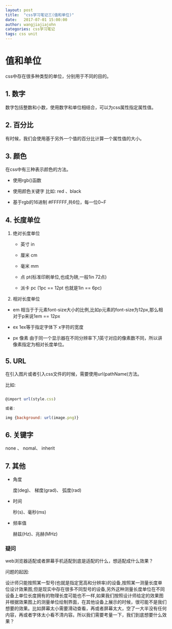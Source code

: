 ```yaml
---
layout: post
title:  "css学习笔记三(值和单位)"
date:   2017-07-01 15:00:00
author: wangjiajiajohn
categories: css学习笔记
tags: css unit 
---
```


# 值和单位

css中存在很多种类型的单位，分别用于不同的目的。

## 1. 数字

数字包括整数和小数，使用数字和单位相结合，可以为css属性指定属性值。

## 2. 百分比

有时候，我们会使用基于另外一个值的百分比计算一个属性值的大小。

## 3. 颜色

在css中有三种表示颜色的方法。

   * 使用rgb()函数

   * 使用颜色关键字 比如: red 、black

   * 基于rgb的16进制  #FFFFFF,共6位，每一位0~F

## 4. 长度单位

1. 绝对长度单位

      * 英寸 in

      * 厘米 cm

      * 毫米 mm

      * 点   pt(标准印刷单位,也成为磅,一般1in 72点)

      * 派卡 pc (1pc == 12pt 也就是1in == 6pc)

2. 相对长度单位

  *  em 相当于于元素font-size大小的比例,比如p元素的font-size为12px,那么相对于p来说1em == 12px

  *  ex  1ex等于指定字体下 x字符的宽度

  *  px  像素 由于同一个显示器在不同分辨率下,1英寸对应的像素数不同，所以讲像素指定为相对长度单位。


## 5. URL

 在引入图片或者引入css文件的时候，需要使用url(pathName)方法。 

 比如:

  ```javascript

  @import url(style.css)

  或者:

  img {background: url(image.png)}

  ```


## 6. 关键字

 none 、 nomal、 inherit


## 7. 其他

* 角度

  度(deg)、 梯度(grad)、 弧度(rad)

* 时间
   
   秒(s)、毫秒(ms)

* 频率值

  赫兹(Hz)、兆赫(MHz)




### 疑问

web浏览器适配或者屏幕手机适配到底是适配的什么，想适配成什么效果？

问题的起因:

设计师只能按照某一型号(也就是指定宽高和分辨率)的设备,按照某一测量长度单位设计效果图,但是现实中存在很多不同型号的设备,另外这种测量长度单位在不同设备上单位长度拥有的物理长度可能也不一样,如果我们按照设计师给定的效果图并根据效果图上的测量单位绘制界面，在其他设备上展示的时候，很可能不是我们想要的效果。比如屏幕太小需要滑动查看，再或者屏幕太大，空了一大半没有任何内容，再或者字体太小看不清内容。所以我们需要考量一下，我们到底想要什么效果？
